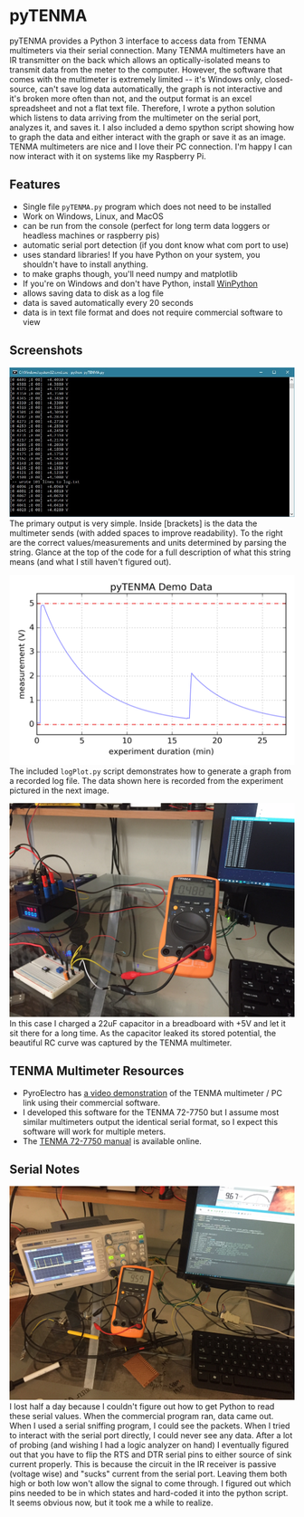 # pyTENMA
pyTENMA provides a Python 3 interface to access data from TENMA multimeters via their serial connection. Many TENMA multimeters have an IR transmitter on the back which allows an optically-isolated means to transmit data from the meter to the computer. However, the software that comes with the multimeter is extremely limited -- it's Windows only, closed-source, can't save log data automatically, the graph is not interactive and it's broken more often than not, and the output format is an excel spreadsheet and not a flat text file. Therefore, I wrote a python solution which listens to data arriving from the multimeter on the serial port, analyzes it, and saves it. I also included a demo spython script showing how to graph the data and either interact with the graph or save it as an image. TENMA multimeters are nice and I love their PC connection. I'm happy I can now interact with it on systems like my Raspberry Pi. 

## Features
* Single file `pyTENMA.py` program which does not need to be installed
* Work on Windows, Linux, and MacOS
* can be run from the console (perfect for long term data loggers or headless machines or raspberry pis)
* automatic serial port detection (if you dont know what com port to use)
* uses standard libraries! If you have Python on your system, you shouldn't have to install anything.
 * to make graphs though, you'll need numpy and matplotlib
 * If you're on Windows and don't have Python, install [WinPython](https://sourceforge.net/projects/winpython/)
* allows saving data to disk as a log file
 * data is saved automatically every 20 seconds
 * data is in text file format and does not require commercial software to view

## Screenshots
![](pics/screenshot.jpg)
The primary output is very simple. Inside [brackets] is the data the multimeter sends (with added spaces to improve readability). To the right are the correct values/measurements and units determined by parsing the string. Glance at the top of the code for a full description of what this string means (and what I still haven't figured out).

![](extras/logDemo.png)
The included `logPlot.py` script demonstrates how to generate a graph from a recorded log file. The data shown here is recorded from the experiment pictured in the next image.

![](pics/experiment.jpg)
In this case I charged a 22uF capacitor in a breadboard with +5V and let it sit there for a long time. As the capacitor leaked its stored potential, the beautiful RC curve was captured by the TENMA multimeter.

## TENMA Multimeter Resources
* PyroElectro has [a video demonstration](http://www.pyroelectro.com/tutorials/tenma_digital_multimeter/software.html) of the TENMA multimeter / PC link using their commercial software.
* I developed this software for the TENMA 72-7750 but I assume most similar multimeters output the identical serial format, so I expect this software will work for multiple meters.
* The [TENMA 72-7750 manual](http://www.farnell.com/datasheets/70028.pdf) is available online.

## Serial Notes
![](pics/hacking.jpg)
I lost half a day because I couldn't figure out how to get Python to read these serial values. When the commercial program ran, data came out. When I used a serial sniffing program, I could see the packets. When I tried to interact with the serial port directly, I could never see any data. After a lot of probing (and wishing I had a logic analyzer on hand) I eventually figured out that you have to flip the RTS and DTR serial pins to either source of sink current properly. This is because the circuit in the IR receiver is passive (voltage wise) and "sucks" current from the serial port. Leaving them both high or both low won't allow the signal to come through. I figured out which pins needed to be in which states and hard-coded it into the python script. It seems obvious now, but it took me a while to realize.

